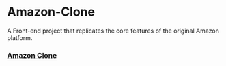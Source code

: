 # Amazon-Clone
A Front-end project that replicates the core features of the original Amazon platform.
<h3><a href="https://suhanakaura.github.io/Amazon-Clone/Amazon/index.html">Amazon Clone</a></h3>
